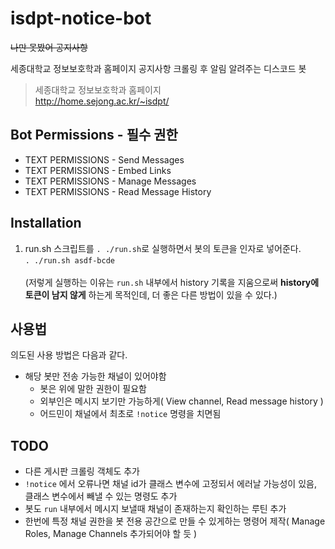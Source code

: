 # isdpt-notice-bot
~~나만 못봤어 공지사항~~

세종대학교 정보보호학과 홈페이지 공지사항 크롤링 후 알림 알려주는 디스코드 봇

> 세종대학교 정보보호학과 홈페이지 \
> http://home.sejong.ac.kr/~isdpt/

## Bot Permissions - 필수 권한
* TEXT PERMISSIONS - Send Messages
* TEXT PERMISSIONS - Embed Links
* TEXT PERMISSIONS - Manage Messages
* TEXT PERMISSIONS - Read Message History

## Installation
1. run.sh 스크립트를 `. ./run.sh`로 실행하면서 봇의 토큰을 인자로 넣어준다. \
`. ./run.sh asdf-bcde` \
\
(저렇게 실행하는 이유는 `run.sh` 내부에서 history 기록을 지움으로써 **history에 토큰이 남지 않게** 하는게 목적인데, 더 좋은 다른 방법이 있을 수 있다.)

## 사용법
의도된 사용 방법은 다음과 같다.

* 해당 봇만 전송 가능한 채널이 있어야함
  * 봇은 위에 말한 권한이 필요함
  * 외부인은 메시지 보기만 가능하게( View channel, Read message history )
  * 어드민이 채널에서 최초로 `!notice` 명령을 치면됨

## TODO
* 다른 게시판 크롤링 객체도 추가
* `!notice` 에서 오류나면 채널 id가 클래스 변수에 고정되서 에러날 가능성이 있음, 클래스 변수에서 빼낼 수 있는 명령도 추가
* 봇도 `run` 내부에서 메시지 보낼때 채널이 존재하는지 확인하는 루틴 추가
* 한번에 특정 채널 권한을 봇 전용 공간으로 만들 수 있게하는 명령어 제작( Manage Roles, Manage Channels 추가되어야 할 듯 )